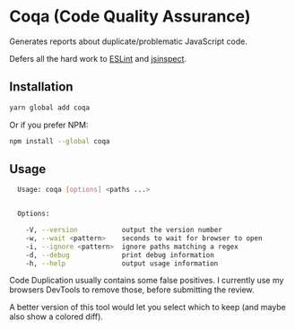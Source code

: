 # Coqa (Code Quality Assurance)

Generates reports about duplicate/problematic JavaScript code.

Defers all the hard work to [ESLint](https://eslint.org/) and [jsinspect](https://github.com/danielstjules/jsinspect).

## Installation
```bash
yarn global add coqa
```
Or if you prefer NPM:
```bash
npm install --global coqa
```

## Usage
```bash
  Usage: coqa [options] <paths ...>


  Options:

    -V, --version           output the version number
    -w, --wait <pattern>    seconds to wait for browser to open
    -i, --ignore <pattern>  ignore paths matching a regex
    -d, --debug             print debug information
    -h, --help              output usage information
```

Code Duplication usually contains some false positives. I currently use my browsers
DevTools to remove those, before submitting the review.

A better version of this tool would let you select which to keep (and maybe also
show a colored diff).